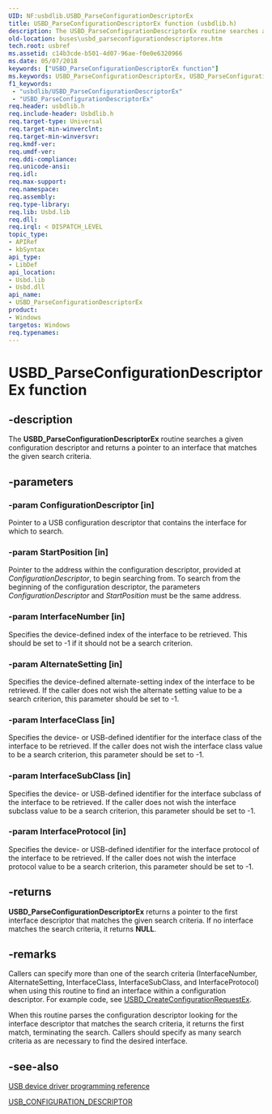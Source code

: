 ```yaml
---
UID: NF:usbdlib.USBD_ParseConfigurationDescriptorEx
title: USBD_ParseConfigurationDescriptorEx function (usbdlib.h)
description: The USBD_ParseConfigurationDescriptorEx routine searches a given configuration descriptor and returns a pointer to an interface that matches the given search criteria.
old-location: buses\usbd_parseconfigurationdescriptorex.htm
tech.root: usbref
ms.assetid: c14b3cde-b501-4d07-96ae-f0e0e6320966
ms.date: 05/07/2018
keywords: ["USBD_ParseConfigurationDescriptorEx function"]
ms.keywords: USBD_ParseConfigurationDescriptorEx, USBD_ParseConfigurationDescriptorEx routine [Buses], buses.usbd_parseconfigurationdescriptorex, usbdlib/USBD_ParseConfigurationDescriptorEx, usbfunc_c493d121-9821-4381-b756-fa417c8f5f93.xml
f1_keywords:
 - "usbdlib/USBD_ParseConfigurationDescriptorEx"
 - "USBD_ParseConfigurationDescriptorEx"
req.header: usbdlib.h
req.include-header: Usbdlib.h
req.target-type: Universal
req.target-min-winverclnt: 
req.target-min-winversvr: 
req.kmdf-ver: 
req.umdf-ver: 
req.ddi-compliance: 
req.unicode-ansi: 
req.idl: 
req.max-support: 
req.namespace: 
req.assembly: 
req.type-library: 
req.lib: Usbd.lib
req.dll: 
req.irql: < DISPATCH_LEVEL
topic_type:
- APIRef
- kbSyntax
api_type:
- LibDef
api_location:
- Usbd.lib
- Usbd.dll
api_name:
- USBD_ParseConfigurationDescriptorEx
product:
- Windows
targetos: Windows
req.typenames: 
---
```


# USBD_ParseConfigurationDescriptorEx function


## -description


The <b>USBD_ParseConfigurationDescriptorEx</b> routine searches a given configuration descriptor and returns a pointer to an interface that matches the given search criteria.


## -parameters




### -param ConfigurationDescriptor [in]

Pointer to a USB configuration descriptor that contains the interface for which to search.


### -param StartPosition [in]

Pointer to the address within the configuration descriptor, provided at <i>ConfigurationDescriptor</i>, to begin searching from. To search from the beginning of the configuration descriptor, the parameters <i>ConfigurationDescriptor</i> and <i>StartPosition</i> must be the same address.


### -param InterfaceNumber [in]

Specifies the device-defined index of the interface to be retrieved. This should be set to -1 if it should not be a search criterion.


### -param AlternateSetting [in]

Specifies the device-defined alternate-setting index of the interface to be retrieved. If the caller does not wish the alternate setting value to be a search criterion, this parameter should be set to -1.


### -param InterfaceClass [in]

Specifies the device- or USB-defined identifier for the interface class of the interface to be retrieved. If the caller does not wish the interface class value to be a search criterion, this parameter should be set to -1.


### -param InterfaceSubClass [in]

Specifies the device- or USB-defined identifier for the interface subclass of the interface to be retrieved. If the caller does not wish the interface subclass value to be a search criterion, this parameter should be set to -1.


### -param InterfaceProtocol [in]

Specifies the device- or USB-defined identifier for the interface protocol of the interface to be retrieved. If the caller does not wish the interface protocol value to be a search criterion, this parameter should be set to -1.


## -returns



<b>USBD_ParseConfigurationDescriptorEx</b> returns a pointer to the first interface descriptor that matches the given search criteria. If no interface matches the search criteria, it returns <b>NULL</b>.




## -remarks



Callers can specify more than one of the search criteria (InterfaceNumber, AlternateSetting, InterfaceClass, InterfaceSubClass, and InterfaceProtocol) when using this routine to find an interface within a configuration descriptor. For example code, see <a href="https://docs.microsoft.com/windows-hardware/drivers/ddi/usbdlib/nf-usbdlib-usbd_createconfigurationrequestex">USBD_CreateConfigurationRequestEx</a>.

When this routine parses the configuration descriptor looking for the interface descriptor that matches the search criteria, it returns the first match, terminating the search. Callers should specify as many search criteria as are necessary to find the desired interface.




## -see-also




<a href="https://docs.microsoft.com/windows-hardware/drivers/ddi/_usbref/">USB device driver programming reference</a>



<a href="https://docs.microsoft.com/windows-hardware/drivers/ddi/usbspec/ns-usbspec-_usb_configuration_descriptor">USB_CONFIGURATION_DESCRIPTOR</a>
 

 


